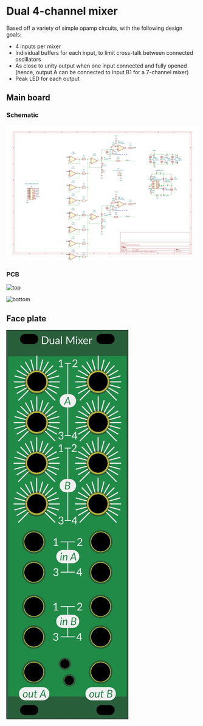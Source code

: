 # Dual 4-channel mixer

Based off a variety of simple opamp circuits, with the following design goals:

- 4 inputs per mixer
- Individual buffers for each input, to limit cross-talk between connected oscillators
- As close to unity output when one input connected and fully opened (hence, output A can be connected to input B1 for a 7-channel mixer)
- Peak LED for each output

## Main board

### Schematic

![schematic](mainboard/export/Schematic/mainboard-schematic.svg)

### PCB

![top](export/PCB/2D_render/jlcpcb_green_enig/mainboard-top.jpg)

![bottom](export/PCB/2D_render/jlcpcb_green_enig/mainboard-bottom.jpg)

## Face plate

![faceplate](faceplate/export/PCB/2D_render/jlcpcb_green_enig/faceplate-top.jpg)
